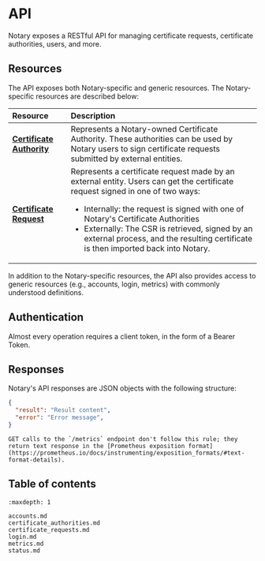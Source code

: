 # API

Notary exposes a RESTful API for managing certificate requests, certificate authorities, users, and more.

## Resources

The API exposes both Notary-specific and generic resources. The Notary-specific resources are described below:

| Resource                                                | Description                                                                                                                                                                                                                                                                                                                                                             |
| :------------------------------------------------------ | :---------------------------------------------------------------------------------------------------------------------------------------------------------------------------------------------------------------------------------------------------------------------------------------------------------------------------------------------------------------------- |
| [**Certificate Authority**](certificate_authorities.md) | Represents a Notary-owned Certificate Authority. These authorities can be used by Notary users to sign certificate requests submitted by external entities.                                                                                                                                                                                                             |
| [**Certificate Request**](certificate_requests.md)      | Represents a certificate request made by an external entity. Users can get the certificate request signed in one of two ways:<ul><li>Internally: the request is signed with one of Notary's Certificate Authorities</li><li>Externally: The CSR is retrieved, signed by an external process, and the resulting certificate is then imported back into Notary.</li></ul> |

In addition to the Notary-specific resources, the API also provides access to generic resources (e.g., accounts, login, metrics) with commonly understood definitions.

## Authentication

Almost every operation requires a client token, in the form of a Bearer Token.

## Responses

Notary's API responses are JSON objects with the following structure:

```json
{
  "result": "Result content",
  "error": "Error message",
}
```

```{note}
GET calls to the `/metrics` endpoint don't follow this rule; they return text response in the [Prometheus exposition format](https://prometheus.io/docs/instrumenting/exposition_formats/#text-format-details).
```

## Table of contents

```{toctree}
:maxdepth: 1

accounts.md
certificate_authorities.md
certificate_requests.md
login.md
metrics.md
status.md
```
